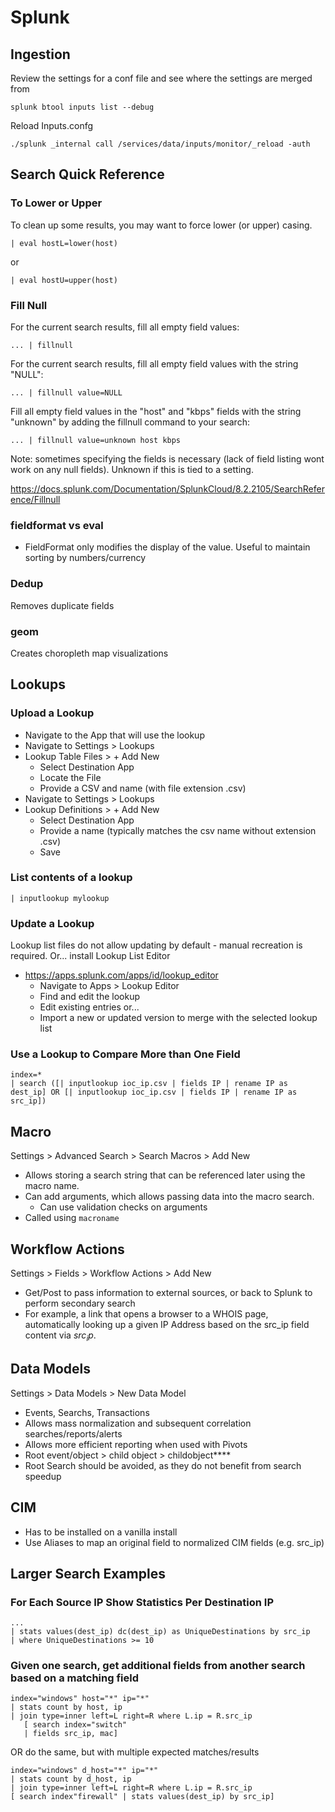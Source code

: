 # Splunk

## Ingestion

Review the settings for a conf file and see where the settings are merged from
```
splunk btool inputs list --debug
```

Reload Inputs.confg
```
./splunk _internal call /services/data/inputs/monitor/_reload -auth
```

## Search Quick Reference

### To Lower or Upper
To clean up some results, you may want to force lower (or upper) casing.
```
| eval hostL=lower(host)
```
or
```
| eval hostU=upper(host)
```

### Fill Null
For the current search results, fill all empty field values:

```
... | fillnull
```

For the current search results, fill all empty field values with the string "NULL":

```
... | fillnull value=NULL
```

Fill all empty field values in the "host" and "kbps" fields with the string "unknown" by adding the fillnull command to your search:

```
... | fillnull value=unknown host kbps
```
Note: sometimes specifying the fields is necessary (lack of field listing wont work on any null fields). Unknown if this is tied to a setting.

https://docs.splunk.com/Documentation/SplunkCloud/8.2.2105/SearchReference/Fillnull

### fieldformat vs eval
- FieldFormat only modifies the display of the value. Useful to maintain sorting by numbers/currency

### Dedup
Removes duplicate fields

### geom
Creates choropleth map visualizations

## Lookups

### Upload a Lookup
- Navigate to the App that will use the lookup
- Navigate to Settings > Lookups
- Lookup Table Files > + Add New
  - Select Destination App
  - Locate the File
  - Provide a CSV and name (with file extension .csv)
- Navigate to Settings > Lookups
- Lookup Definitions > + Add New
  - Select Destination App
  - Provide a name (typically matches the csv name without extension .csv)
  - Save

### List contents of a lookup
```
| inputlookup mylookup
```

### Update a Lookup
Lookup list files do not allow updating by default - manual recreation is required. Or... install Lookup List Editor
- https://apps.splunk.com/apps/id/lookup_editor
  - Navigate to Apps > Lookup Editor
  - Find and edit the lookup
  - Edit existing entries or...
  - Import a new or updated version to merge with the selected lookup list

### Use a Lookup to Compare More than One Field
```
index=*
| search ([| inputlookup ioc_ip.csv | fields IP | rename IP as dest_ip] OR [| inputlookup ioc_ip.csv | fields IP | rename IP as src_ip])
```

## Macro
Settings > Advanced Search > Search Macros > Add New
- Allows storing a search string that can be referenced later using the macro name.
- Can add arguments, which allows passing data into the macro search.
  - Can use validation checks on arguments
- Called using `macroname`


## Workflow Actions
Settings > Fields > Workflow Actions > Add New
- Get/Post to pass information to external sources, or back to Splunk to perform secondary search
- For example, a link that opens a browser to a WHOIS page, automatically looking up a given IP Address based on the src_ip field content via $src_ip$.


## Data Models
Settings > Data Models > New Data Model
- Events, Searchs, Transactions
- Allows mass normalization and subsequent correlation searches/reports/alerts
- Allows more efficient reporting when used with Pivots
- Root event/object > child object > childobject****
- Root Search should be avoided, as they do not benefit from search speedup


## CIM
- Has to be installed on a vanilla install
- Use Aliases to map an original field to normalized CIM fields (e.g. src_ip)



## Larger Search Examples
### For Each Source IP Show Statistics Per Destination IP

```
... 
| stats values(dest_ip) dc(dest_ip) as UniqueDestinations by src_ip
| where UniqueDestinations >= 10
 ```
 
 ###  Given one search, get additional fields from another search based on a matching field
 
 ```
 index="windows" host="*" ip="*" 
| stats count by host, ip
| join type=inner left=L right=R where L.ip = R.src_ip
    [ search index="switch"
    | fields src_ip, mac]
```

OR do the same, but with multiple expected matches/results
```
index="windows" d_host="*" ip="*" 
| stats count by d_host, ip
| join type=inner left=L right=R where L.ip = R.src_ip
[ search index"firewall" | stats values(dest_ip) by src_ip]
```
